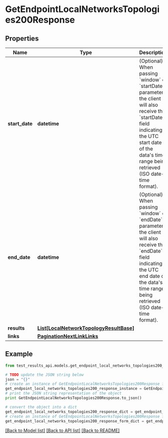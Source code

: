 # GetEndpointLocalNetworksTopologies200Response


## Properties
Name | Type | Description | Notes
------------ | ------------- | ------------- | -------------
**start_date** | **datetime** | (Optional) When passing &#x60;window&#x60; or &#x60;startDate&#x60; parameter,  the client will also receive the &#x60;startDate&#x60; field indicating the UTC start date of the data&#39;s time range being retrieved  (ISO date-time format). | [optional] [readonly] 
**end_date** | **datetime** | (Optional) When passing &#x60;window&#x60; or &#x60;endDate&#x60; parameter,  the client will also receive the &#x60;endDate&#x60; field indicating the UTC end date of the data&#39;s time range being retrieved  (ISO date-time format). | [optional] [readonly] 
**results** | [**List[LocalNetworkTopologyResultBase]**](LocalNetworkTopologyResultBase.md) |  | [optional] 
**links** | [**PaginationNextLinkLinks**](PaginationNextLinkLinks.md) |  | [optional] 

## Example

```python
from test_results_api.models.get_endpoint_local_networks_topologies200_response import GetEndpointLocalNetworksTopologies200Response

# TODO update the JSON string below
json = "{}"
# create an instance of GetEndpointLocalNetworksTopologies200Response from a JSON string
get_endpoint_local_networks_topologies200_response_instance = GetEndpointLocalNetworksTopologies200Response.from_json(json)
# print the JSON string representation of the object
print GetEndpointLocalNetworksTopologies200Response.to_json()

# convert the object into a dict
get_endpoint_local_networks_topologies200_response_dict = get_endpoint_local_networks_topologies200_response_instance.to_dict()
# create an instance of GetEndpointLocalNetworksTopologies200Response from a dict
get_endpoint_local_networks_topologies200_response_form_dict = get_endpoint_local_networks_topologies200_response.from_dict(get_endpoint_local_networks_topologies200_response_dict)
```
[[Back to Model list]](../README.md#documentation-for-models) [[Back to API list]](../README.md#documentation-for-api-endpoints) [[Back to README]](../README.md)


